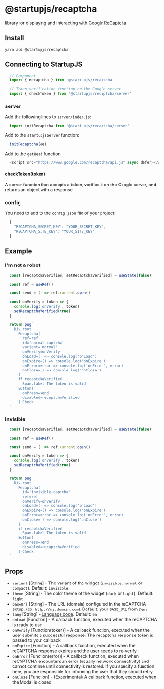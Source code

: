 # @startupjs/recaptcha

library for displaying and interacting with [Google ReCaptcha](https://www.google.com/recaptcha/about/)

## Install

`yarn add @startupjs/recaptcha`

## Connecting to StartupJS

```js
  // Component
  import { Recaptcha } from '@startupjs/recaptcha'

  // Token verification function on the Google server
  import { checkToken } from '@startupjs/recaptcha/server'
```

### server

Add the following lines to `server/index.js`:
```js
  import initRecaptcha from '@startupjs/recaptcha/server'
```
Add to the `startupjsServer` function:
```js
  initRecaptcha(ee)
```
Add to the `getHead` function:
```js
  <script src="https://www.google.com/recaptcha/api.js" async defer></script>
```

#### checkToken(token)
A server function that accepts a token, verifies it on the Google server, and returns an object with a response

### config

You need to add to the `config.json` file of your project:
```js
  {
    "RECAPTCHA_SECRET_KEY": "YOUR_SECRET_KEY",
    "RECAPTCHA_SITE_KEY": "YOUR_SITE_KEY"
  }
```

## Example

### I'm not a robot
```js
  const [recaptchaVerified, setRecaptchaVerified] = useState(false)

  const ref = useRef()

  const send = () => ref.current.open()

  const onVerify = token => {
    console.log('onVerify', token)
    setRecaptchaVerified(true)
  }

  return pug`
    Div.root
      Recaptcha(
        ref=ref
        id='normal-captcha'
        variant='normal'
        onVerify=onVerify
        onLoad=() => console.log('onLoad')
        onExpire=() => console.log('onExpire')
        onError=error => console.log('onError', error)
        onClose=() => console.log('onClose')
      )
      if recaptchaVerified
        Span.label The token is valid
      Button(
        onPress=send
        disabled=recaptchaVerified
      ) Check
  `
```

### Invisible
```js
  const [recaptchaVerified, setRecaptchaVerified] = useState(false)

  const ref = useRef()

  const send = () => ref.current.open()

  const onVerify = token => {
    console.log('onVerify', token)
    setRecaptchaVerified(true)
  }

  return pug`
    Div.root
      Recaptcha(
        id='invisible-captcha'
        ref=ref
        onVerify=onVerify
        onLoad=() => console.log('onLoad')
        onExpire=() => console.log('onExpire')
        onError=error => console.log('onError', error)
        onClose=() => console.log('onClose')
      )
      if recaptchaVerified
        Span.label The token is valid
      Button(
        onPress=send
        disabled=recaptchaVerified
      ) Check
  `
```

## Props

 - `variant` [String] - The variant of the widget (`invisible`, `normal` or `compact`). Default: `invisible`
 - `theme` [String] - The color theme of the widget (`dark` or `light`). Default: `light`
 - `baseUrl` [String] - The URL (domain) configured in the reCAPTCHA setup. (ex. `http://my.domain.com`). Default: your `BASE_URL` from `@env`
 - `lang` [String] - [Language code](https://developers.google.com/recaptcha/docs/language). Default: `en`
 - `onLoad` [Function] - A callback function, executed when the reCAPTCHA is ready to use
 - `onVerify` [Function(token)] - A callback function, executed when the user submits a successful response. The recaptcha response token is passed to your callback
 - `onExpire` [Function] - A callback function, executed when the reCAPTCHA response expires and the user needs to re-verify
 - `onError` [Function(error)] - A callback function, executed when reCAPTCHA encounters an error (usually network connectivity) and cannot continue until connectivity is restored. If you specify a function here, you are responsible for informing the user that they should retry
 - `onClose` [Function] - (Experimental) A callback function, executed when the Modal is closed
